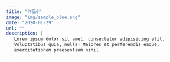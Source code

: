 ```yaml
---
title: "作品0"
image: "img/sample_blue.png"
date: "2020-01-29"
url: ""
description: |
   Lorem ipsum dolor sit amet, consectetur adipisicing elit.
   Voluptatibus quia, nulla! Maiores et perferendis eaque,
   exercitationem praesentium nihil.
---
```


